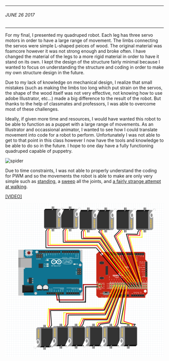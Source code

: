 ___
###### JUNE 26 2017 
___
For my final, I presented my quadruped robot. Each leg has three servo motors in order to have a large range of movement. The limbs connecting the servos were simple L-shaped peices of wood. The original material was foamcore however it was not strong enough and broke often. I have changed the material of the legs to a more rigid material in order to have it stand on its own. I kept the design of the structure fairly minimal because I wanted to focus on understanding the structure and coding in order to make my own structure design in the future. 

Due to my lack of knowledge on mechanical design, I realize that small mistakes (such as making the limbs too long which put strain on the servos, the shape of the wood itself was not very effective, not knowing how to use adobe Illustrator, etc...) made a big difference to the result of the robot. But thanks to the help of classmates and professors, I was able to overcome most of these challenges.

Ideally, if given more time and resources, I would have wanted this robot to be able to function as a puppet with a large range of movements. As an Illustrator and occassional animator, I wanted to see how I could translate movement into code for a robot to perform. Unfortunately I was not able to get to that point in this class however I now have the tools and knowledge to be able to do so in the future. I hope to one day have a fully functioning quadruped capable of puppetry.

![spider](https://github.com/sbelofsky/arduinoroboticssummer2017/blob/master/images/20170626_001902.jpg?raw=true)
<p>Due to time constraints, I was not able to properly understand the coding for PWM and so the movements the robot is able to make are only very simple such as <a href="https://github.com/sbelofsky/arduinoroboticssummer2017/blob/master/Final/coding/Robot_PWM_stand.ino">standing</a>, a <a href="https://github.com/sbelofsky/arduinoroboticssummer2017/blob/master/Final/coding/robot_PWM_sweep_all.ino">sweep</a> all the joints, and <a href="https://github.com/sbelofsky/arduinoroboticssummer2017/blob/master/Final/coding/a_very_sad_attempt_at_walking.ino"> a fairly strange attempt at walking</a>.
<p><a href="https://youtu.be/qE_2pYrAGt0">[VIDEO]</a>

![schematic](https://github.com/sbelofsky/arduinoroboticssummer2017/blob/master/images/Screen%20Shot%202017-07-01%20at%202.22.57%20AM.png?raw=true)
